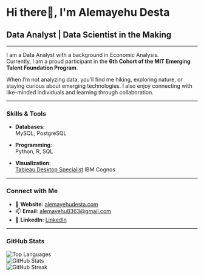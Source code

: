 # Hi there👋, I'm Alemayehu Desta  

## Data Analyst | Data Scientist in the Making  

---

I am a Data Analyst with a background in Economic Analysis.  
Currently, I am a proud participant in the **6th Cohort of the MIT Emerging  
Talent Foundation Program**.  

When I’m not analyzing data, you’ll find me hiking, exploring nature, or  
staying curious about emerging technologies. I also enjoy connecting with  
like-minded individuals and learning through collaboration.  

---

### Skills & Tools  

- **Databases**:  
  MySQL, PostgreSQL  

- **Programming**:  
  Python, R, SQL  

- **Visualization**:  
  [Tableau Desktop Specialist](https://www.credly.com/earner/earned/badge/d436c455-1f5a-4e5e-a8af-9f904d2ea1b2)
  IBM Cognos  

---

### Connect with Me  

- 📝 **Website**: [alemayehudesta.com](https://alemayehudesta.com)
- 📫 **Email**: [alemayehu8363@gmail.com](mailto:alemayehu8363@gmail.com)
- 🔗 **LinkedIn**: [LinkedIn](https://linkedin.com/in/alemayehu-desta)

---

### GitHub Stats  

![Top Languages](https://github-readme-stats.vercel.app/api/top-langs?username=alemayehu-desta&show_icons=true&locale=en&layout=compact)  
![GitHub Stats](https://github-readme-stats.vercel.app/api?username=alemayehu-desta&show_icons=true&locale=en)  
![GitHub Streak](https://github-readme-streak-stats.herokuapp.com/?user=alemayehu-desta)  
